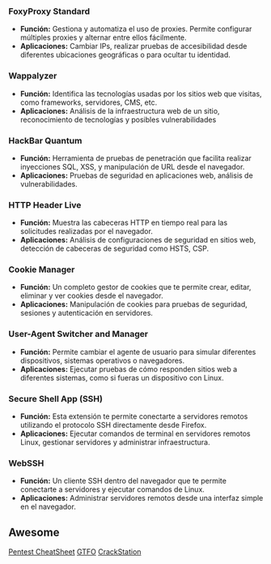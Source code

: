 ### FoxyProxy Standard
- **Función:** Gestiona y automatiza el uso de proxies. Permite configurar múltiples proxies y alternar entre ellos fácilmente.
- **Aplicaciones:** Cambiar IPs, realizar pruebas de accesibilidad desde diferentes ubicaciones geográficas o para ocultar tu identidad.

### Wappalyzer
- **Función:** Identifica las tecnologías usadas por los sitios web que visitas, como frameworks, servidores, CMS, etc.
- **Aplicaciones:** Análisis de la infraestructura web de un sitio, reconocimiento de tecnologías y posibles vulnerabilidades

### HackBar Quantum
- **Función:** Herramienta de pruebas de penetración que facilita realizar inyecciones SQL, XSS, y manipulación de URL desde el navegador.
- **Aplicaciones:** Pruebas de seguridad en aplicaciones web, análisis de vulnerabilidades.

### HTTP Header Live
- **Función:** Muestra las cabeceras HTTP en tiempo real para las solicitudes realizadas por el navegador.
- **Aplicaciones:** Análisis de configuraciones de seguridad en sitios web, detección de cabeceras de seguridad como HSTS, CSP.

### Cookie Manager
- **Función:** Un completo gestor de cookies que te permite crear, editar, eliminar y ver cookies desde el navegador.
- **Aplicaciones:** Manipulación de cookies para pruebas de seguridad, sesiones y autenticación en servidores.

### User-Agent Switcher and Manager
- **Función:** Permite cambiar el agente de usuario para simular diferentes dispositivos, sistemas operativos o navegadores.
- **Aplicaciones:** Ejecutar pruebas de cómo responden sitios web a diferentes sistemas, como si fueras un dispositivo con Linux.

### Secure Shell App (SSH)
- **Función:** Esta extensión te permite conectarte a servidores remotos utilizando el protocolo SSH directamente desde Firefox.
- **Aplicaciones:** Ejecutar comandos de terminal en servidores remotos Linux, gestionar servidores y administrar infraestructura.

### WebSSH
- **Función:** Un cliente SSH dentro del navegador que te permite conectarte a servidores y ejecutar comandos de Linux.
- **Aplicaciones:** Administrar servidores remotos desde una interfaz simple en el navegador.


## Awesome

[Pentest CheatSheet](https://github.com/ByteSnipers/awesome-pentest-cheat-sheets?tab=readme-ov-file)
[GTFO](https://gtfobins.github.io/)
[CrackStation](https://crackstation.net/)

